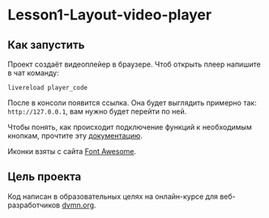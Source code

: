 # Lesson1-Layout-video-player

## Как запустить

Проект создаёт видеоплейер в браузере. Чтоб открыть плеер напишите в чат команду:
```
livereload player_code
```
После в консоли появится ссылка. Она будет выглядить примерно так: `http://127.0.0.1`, вам нужно будет перейти по ней.

Чтобы понять, как происходит подключение функций к необходимым кнопкам, прочтите эту [документацию](https://github.com/devmanorg/video-player-jslib). 

Иконки взяты с сайта [Font Awesome](https://fontawesome.com/v4).

## Цель проекта

Код написан в образовательных целях на онлайн-курсе для веб-разработчиков [dvmn.org](https://dvmn.org/).